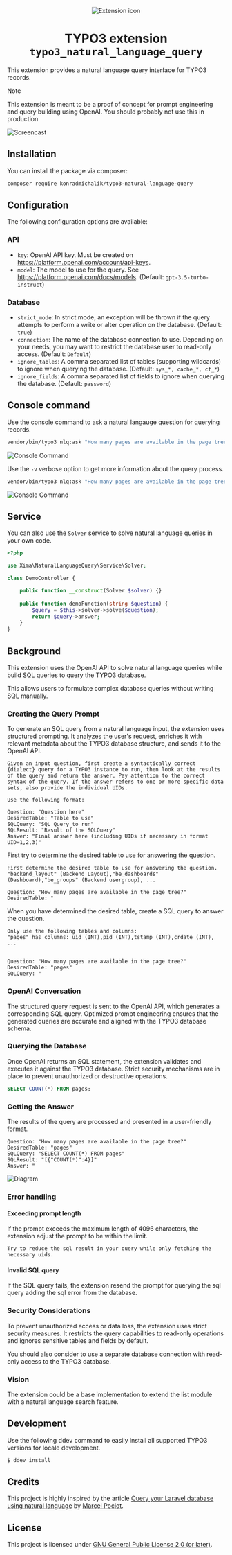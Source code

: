 <div align="center">

![Extension icon](Resources/Public/Icons/Extension.svg)

# TYPO3 extension `typo3_natural_language_query`

</div>

This extension provides a natural language query interface for TYPO3 records.

> [!NOTE]  
> This extension is meant to be a proof of concept for prompt engineering and query building using OpenAI. You should probably not use this in production

![Screencast](./Documentation/Images/screencast.gif)

## Installation

You can install the package via composer:

```bash
composer require konradmichalik/typo3-natural-language-query
```

## Configuration

The following configuration options are available:

### API

- `key`: OpenAI API key. Must be created on https://platform.openai.com/account/api-keys.
- `model`: The model to use for the query. See https://platform.openai.com/docs/models. (Default: `gpt-3.5-turbo-instruct`)

### Database

- `strict_mode`: In strict mode, an exception will be thrown if the query attempts to perform a write or alter operation on the database. (Default: `true`)
- `connection`: The name of the database connection to use. Depending on your needs, you may want to restrict the database user to read-only access. (Default: `Default`)
- `ignore_tables`: A comma separated list of tables (supporting wildcards) to ignore when querying the database. (Default: `sys_*, cache_*, cf_*`)
- `ignore_fields`: A comma separated list of fields to ignore when querying the database. (Default: `password`)

## Console command

Use the console command to ask a natural langauge question for querying records.

```bash
vendor/bin/typo3 nlq:ask "How many pages are available in the page tree?"
```

![Console Command](./Documentation/Images/command.png)

Use the `-v` verbose option to get more information about the query process.

```bash
vendor/bin/typo3 nlq:ask "How many pages are available in the page tree?" -v
```

![Console Command](./Documentation/Images/command-verbose.png)

## Service

You can also use the `Solver` service to solve natural language queries in your own code.

```php
<?php

use Xima\NaturalLanguageQuery\Service\Solver;

class DemoController {

    public function __construct(Solver $solver) {}
    
    public function demoFunction(string $question) {
        $query = $this->solver->solve($question);
        return $query->answer;
    }
}
```

## Background

This extension uses the OpenAI API to solve natural language queries while build SQL queries to query the TYPO3 database.

This allows users to formulate complex database queries without writing SQL manually.

### Creating the Query Prompt

To generate an SQL query from a natural language input, the extension uses structured prompting. It analyzes the user's request, enriches it with relevant metadata about the TYPO3 database structure, and sends it to the OpenAI API.

```text
Given an input question, first create a syntactically correct {dialect} query for a TYPO3 instance to run, then look at the results of the query and return the answer. Pay attention to the correct syntax of the query. If the answer refers to one or more specific data sets, also provide the individual UIDs.

Use the following format:

Question: "Question here"
DesiredTable: "Table to use"
SQLQuery: "SQL Query to run"
SQLResult: "Result of the SQLQuery"
Answer: "Final answer here (including UIDs if necessary in format UID=1,2,3)"
```

First try to determine the desired table to use for answering the question.

```text
First determine the desired table to use for answering the question.
"backend_layout" (Backend Layout),"be_dashboards" (Dashboard),"be_groups" (Backend usergroup), ...

Question: "How many pages are available in the page tree?"
DesiredTable: "
```

When you have determined the desired table, create a SQL query to answer the question.

```text
Only use the following tables and columns:
"pages" has columns: uid (INT),pid (INT),tstamp (INT),crdate (INT), ...


Question: "How many pages are available in the page tree?"
DesiredTable: "pages"
SQLQuery: "
```

### OpenAI Conversation

The structured query request is sent to the OpenAI API, which generates a corresponding SQL query. Optimized prompt engineering ensures that the generated queries are accurate and aligned with the TYPO3 database schema.

### Querying the Database

Once OpenAI returns an SQL statement, the extension validates and executes it against the TYPO3 database. Strict security mechanisms are in place to prevent unauthorized or destructive operations.

```sql
SELECT COUNT(*) FROM pages;
```

### Getting the Answer

The results of the query are processed and presented in a user-friendly format.

```text
Question: "How many pages are available in the page tree?"
DesiredTable: "pages"
SQLQuery: "SELECT COUNT(*) FROM pages"
SQLResult: "[{"COUNT(*)":4}]"
Answer: "
```

![Diagram](./Documentation/Images/nlq-diagram.png)

### Error handling

#### Exceeding prompt length

If the prompt exceeds the maximum length of 4096 characters, the extension adjust the prompt to be within the limit.

```text
Try to reduce the sql result in your query while only fetching the necessary uids.
```

#### Invalid SQL query

If the SQL query fails, the extension resend the prompt for querying the sql query adding the sql error from the database.

### Security Considerations

To prevent unauthorized access or data loss, the extension uses strict security measures. It restricts the query capabilities to read-only operations and ignores sensitive tables and fields by default.

You should also consider to use a separate database connection with read-only access to the TYPO3 database.

### Vision

The extension could be a base implementation to extend the list module with a natural language search feature.

## Development

Use the following ddev command to easily install all supported TYPO3 versions for locale development.

```bash
$ ddev install
```

## Credits

This project is highly inspired by the article [Query your Laravel database using natural language](https://beyondco.de/blog/query-your-laravel-database-using-natural-language) by [Marcel Pociot](https://pociot.dev/).

## License

This project is licensed
under [GNU General Public License 2.0 (or later)](LICENSE.md).

